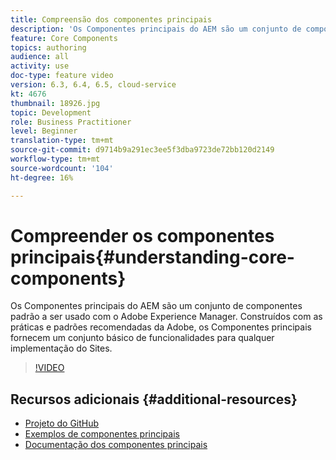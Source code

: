 ```yaml
---
title: Compreensão dos componentes principais
description: 'Os Componentes principais do AEM são um conjunto de componentes padrão a ser usado com o Adobe Experience Manager. Construídos com as práticas e padrões recomendadas da Adobe, os Componentes principais fornecem um conjunto básico de funcionalidades para qualquer implementação do Sites. '
feature: Core Components
topics: authoring
audience: all
activity: use
doc-type: feature video
version: 6.3, 6.4, 6.5, cloud-service
kt: 4676
thumbnail: 18926.jpg
topic: Development
role: Business Practitioner
level: Beginner
translation-type: tm+mt
source-git-commit: d9714b9a291ec3ee5f3dba9723de72bb120d2149
workflow-type: tm+mt
source-wordcount: '104'
ht-degree: 16%

---
```



# Compreender os componentes principais{#understanding-core-components}

Os Componentes principais do AEM são um conjunto de componentes padrão a ser usado com o Adobe Experience Manager. Construídos com as práticas e padrões recomendadas da Adobe, os Componentes principais fornecem um conjunto básico de funcionalidades para qualquer implementação do Sites.

>[!VIDEO](https://video.tv.adobe.com/v/18926/?quality=12&learn=on)

## Recursos adicionais {#additional-resources}

* [Projeto do GitHub](https://github.com/adobe/aem-core-wcm-components)
* [Exemplos de componentes principais](https://www.aemcomponents.dev/)
* [Documentação dos componentes principais](https://docs.adobe.com/content/help/pt-BR/experience-manager-core-components/using/introduction.html)


